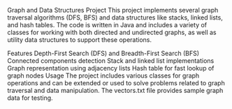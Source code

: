 Graph and Data Structures Project
This project implements several graph traversal algorithms (DFS, BFS) and data structures like stacks, linked lists, and hash tables. The code is written in Java and includes a variety of classes for working with both directed and undirected graphs, as well as utility data structures to support these operations.

Features
Depth-First Search (DFS) and Breadth-First Search (BFS)
Connected components detection
Stack and linked list implementations
Graph representation using adjacency lists
Hash table for fast lookup of graph nodes
Usage
The project includes various classes for graph operations and can be extended or used to solve problems related to graph traversal and data manipulation. The vectors.txt file provides sample graph data for testing.
